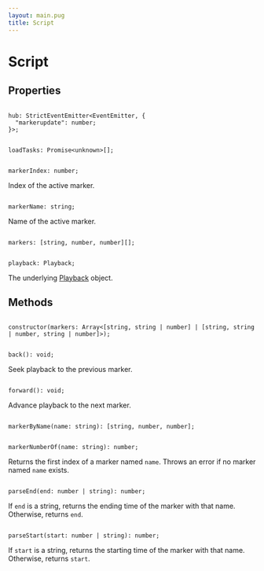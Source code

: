 ```yaml
---
layout: main.pug
title: Script
---
```


<h1>Script</h1>

<h2>Properties</h2>

<pre class="language-ts" id="hub"><code>
hub: StrictEventEmitter&lt;EventEmitter, {
  "markerupdate": number;
}&gt;;
</code></pre>

<pre class="language-ts" id="loadTasks"><code>
loadTasks: Promise&lt;unknown&gt;[];
</code></pre>

<pre class="language-ts" id="markerIndex"><code>
markerIndex: number;
</code></pre>

Index of the active marker.

<pre class="language-ts" id="markerName"><code>
markerName: string;
</code></pre>

Name of the active marker.

<pre class="language-ts" id="markers"><code>
markers: [string, number, number][];
</code></pre>

<pre class="language-ts" id="playback"><code>
playback: Playback;
</code></pre>

The underlying <a href="/reference/Playback/">Playback</a> object.

<h2>Methods</h2>

<pre class="language-ts" id="constructor"><code>
constructor(markers: Array<[string, string | number] | [string, string | number, string | number]>);
</code></pre>

<pre class="language-ts" id="back"><code>
back(): void;
</code></pre>

Seek playback to the previous marker.

<pre class="language-ts" id="forward"><code>
forward(): void;
</code></pre>

Advance playback to the next marker.

<pre class="language-ts" id="markerByName"><code>
markerByName(name: string): [string, number, number];
</code></pre>

<pre class="language-ts" id="markerNumberOf"><code>
markerNumberOf(name: string): number;
</code></pre>

Returns the first index of a marker named `name`. Throws an error if no marker named `name` exists.

<pre class="language-ts" id="parseEnd"><code>
parseEnd(end: number | string): number;
</code></pre>

If `end` is a string, returns the ending time of the marker with that name. Otherwise, returns `end`.

<pre class="language-ts" id="parseStart"><code>
parseStart(start: number | string): number;
</code></pre>

If `start` is a string, returns the starting time of the marker with that name. Otherwise, returns `start`.
